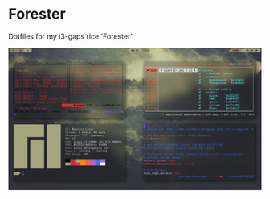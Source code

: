 # Forester
Dotfiles for my i3-gaps rice 'Forester'.

![alt text](https://github.com/mradigen/forester/blob/master/Pictures/Screenshots/2020-07-01-105019_1366x768_scrot.png "Screenshot")
